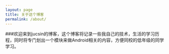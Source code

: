 ```yaml
---
layout: page
title: 关于这个博客
permalink: /about/
---
```


###欢迎来到jucsin的博客，这个博客将记录一些我自己的技术，生活的学习历程，同时将专门划出一个模块来做Android相关的内容，方便同校的低年级的同学学习。
